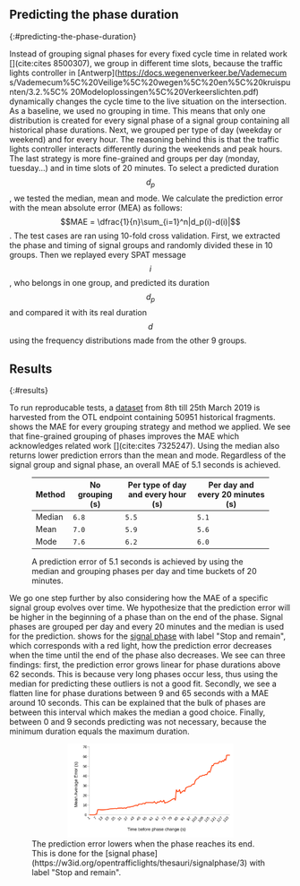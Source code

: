## Predicting the phase duration
{:#predicting-the-phase-duration}
 
Instead of grouping signal phases for every fixed cycle time in related work [](cite:cites 8500307), we group in different time slots, because the traffic lights controller in [Antwerp](https://docs.wegenenverkeer.be/Vademecum
s/Vademecum%5C%20Veilige%5C%20wegen%5C%20en%5C%20kruispunten/3.2.%5C%
20Modeloplossingen%5C%20Verkeerslichten.pdf) dynamically changes the cycle time to the live situation on the intersection. As a baseline, we used no grouping in time. This means that only one distribution is created for every signal phase of a  signal group containing all historical phase durations. Next, we grouped per type of day (weekday or weekend) and for every hour. The reasoning behind this is that the traffic lights controller interacts differently during the weekends and peak hours. The last strategy is more fine-grained and groups per day (monday, tuesday...) and in time slots of 20 minutes.
To select a predicted duration $$d_p$$, we tested the median, mean and mode. We calculate the prediction error with the mean absolute error (MEA) as follows: 
$$MAE = \dfrac{1}{n}\sum_{i=1}^n|d_p(i)-d(i)|$$ .
The test cases are ran using 10-fold cross validation. First, we extracted the phase and timing of signal groups and randomly divided these in 10 groups. Then we replayed every SPAT message $$i$$, who belongs in one group, and predicted its duration $$d_p$$ and compared it with its real duration $$d$$ using the frequency distributions made from the other 9 groups.

## Results
{:#results}

To run reproducable tests, a [dataset](https://github.com/kridhaen/OpenTrafficLightsData) from 8th till 25th March 2019 is harvested from the OTL endpoint containing 50951 historical fragments.
[](#mae-prediction) shows the MAE for every grouping strategy and method we applied. We see that fine-grained grouping of phases improves the MAE which acknowledges related work [](cite:cites 7325247). Using the median also returns lower prediction errors than the mean and mode. Regardless of the signal group and signal phase, an overall MAE of 5.1 seconds is achieved.  

<figure id="mae-prediction" class="table" markdown="1">

| Method                   | No grouping (s) | Per type of day and every hour (s)  | Per day and every 20 minutes (s) |
| ------------------------ |------------|------------------------------------|------------------------------|
| Median                   | <code>6.8</code>        | <code>5.5</code>     							 | <code>5.1</code>      					| 
| Mean               	   | <code>7.0</code>        | <code>5.9</code>       						 | <code>5.6</code>					        |           
| Mode 					   | <code>7.6</code>        | <code>6.2</code>    							 | <code>6.0</code>				        | 

<figcaption markdown="block">
A prediction error of 5.1 seconds is achieved by using the median and grouping phases per day and time buckets of 20 minutes.
</figcaption>
</figure>

We go one step further by also considering how the MAE of a specific signal group evolves over time. We hypothesize that the prediction error will be higher in the beginning of a phase than on the end of the phase.
Signal phases are grouped per day and every 20 minutes and the median is used for the prediction.
 [](#time-till-transition) shows for the [signal phase](https://w3id.org/opentrafficlights/thesauri/signalphase/3) with label "Stop and remain", which corresponds with a red light, how the prediction error decreases when the time until the end of the phase also decreases. We see can three findings: first, the prediction error grows linear for phase durations above 62 seconds. This is because very long phases occur less, thus using the median for predicting these outliers is not a good fit. Secondly, we see a flatten line for phase durations between 9 and 65 seconds with a MAE around 10 seconds. This can be explained that the bulk of phases are between this interval which makes the median a good choice. Finally, between 0 and 9 seconds predicting was not necessary, because the minimum duration equals the maximum duration.

<figure id="time-till-transition">
<center>
<img style="height: auto; width: 70%" src="img/time-till-transition-2.svg">
</center>
<figcaption markdown="block">
The prediction error lowers when the phase reaches its end. This is done for the [signal phase](https://w3id.org/opentrafficlights/thesauri/signalphase/3) with label "Stop and remain".
</figcaption>
</figure>